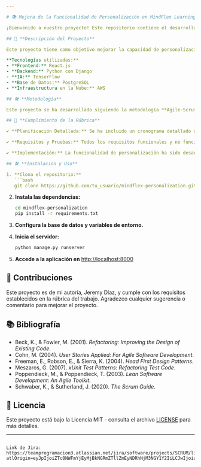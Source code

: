 ```yaml
---

# 📚 Mejora de la Funcionalidad de Personalización en MindFlex Learning Platform 🚀

¡Bienvenido a nuestro proyecto! Este repositorio contiene el desarrollo de una nueva funcionalidad de personalización para la **MindFlex Learning Platform**. 

## 📌 **Descripción del Proyecto**

Este proyecto tiene como objetivo mejorar la capacidad de personalización de la plataforma educativa MindFlex, permitiendo una experiencia de aprendizaje más adaptativa y centrada en el usuario. La nueva funcionalidad utiliza inteligencia artificial y análisis de datos para ofrecer contenido educativo personalizado basado en el progreso y necesidades individuales.

**Tecnologías utilizadas:**
- **Frontend:** React.js
- **Backend:** Python con Django
- **IA:** TensorFlow
- **Base de Datos:** PostgreSQL
- **Infraestructura en la Nube:** AWS

## 🛠 **Metodología**

Este proyecto se ha desarrollado siguiendo la metodología **Agile-Scrum** para asegurar una entrega ágil y eficiente. Se han definido sprints, ceremonias Scrum, y roles para gestionar y ejecutar las tareas de manera efectiva.

## 📝 **Cumplimiento de la Rúbrica**

✔ **Planificación Detallada:** Se ha incluido un cronograma detallado de sprints y tareas, asegurando un desarrollo organizado y estructurado.

✔ **Requisitos y Pruebas:** Todos los requisitos funcionales y no funcionales han sido documentados y se han desarrollado planes de pruebas extensivos para asegurar la calidad del sistema.

✔ **Implementación:** La funcionalidad de personalización ha sido desarrollada desde cero, sin utilizar plataformas existentes, garantizando un enfoque innovador y personalizado.

## 🛠 **Instalación y Uso**

1. **Clona el repositorio:**
   ```bash
   git clone https://github.com/tu_usuario/mindflex-personalization.git
   ```

2. **Instala las dependencias:**
   ```bash
   cd mindflex-personalization
   pip install -r requirements.txt
   ```

3. **Configura la base de datos y variables de entorno.**

4. **Inicia el servidor:**
   ```bash
   python manage.py runserver
   ```

5. **Accede a la aplicación en** [http://localhost:8000](http://localhost:8000)

## 🤝 **Contribuciones**

Este proyecto es de mi autoría, Jeremy Díaz, y cumple con los requisitos establecidos en la rúbrica del trabajo. Agradezco cualquier sugerencia o comentario para mejorar el proyecto.

## 📚 **Bibliografía**

- Beck, K., & Fowler, M. (2001). *Refactoring: Improving the Design of Existing Code*.
- Cohn, M. (2004). *User Stories Applied: For Agile Software Development*.
- Freeman, E., Robson, E., & Sierra, K. (2004). *Head First Design Patterns*.
- Meszaros, G. (2007). *xUnit Test Patterns: Refactoring Test Code*.
- Poppendieck, M., & Poppendieck, T. (2003). *Lean Software Development: An Agile Toolkit*.
- Schwaber, K., & Sutherland, J. (2020). *The Scrum Guide*.

## 📄 **Licencia**

Este proyecto está bajo la Licencia MIT - consulta el archivo [LICENSE](LICENSE) para más detalles.

---
```

Link de Jira: 
https://teamprogramacion3.atlassian.net/jira/software/projects/SCRUM/list?atlOrigin=eyJpIjoiZTc0NWFmYjEyMjBkNGRmZTllZmEyNDRhNjM3NGY1Y2IiLCJwIjoiaiJ9
